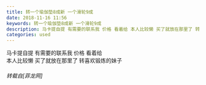 ```yaml
---
title: 转一个瑜伽垫8成新 一个滑轮9成
date: 2018-11-16 11:56
keywords: 转一个瑜伽垫8成新 一个滑轮9成
description: 马卡提自提 有需要的联系我 价格 看着给 本人比较懒 买了就放在那里了 转喜欢锻炼的妹子
categories: used
---
```

<td class="t_f" id="postmessage_2288894">

马卡提自提 有需要的联系我 价格 看着给 <br/>
本人比较懒 买了就放在那里了 转喜欢锻炼的妹子</td>
###### 转载自[菲龙网]